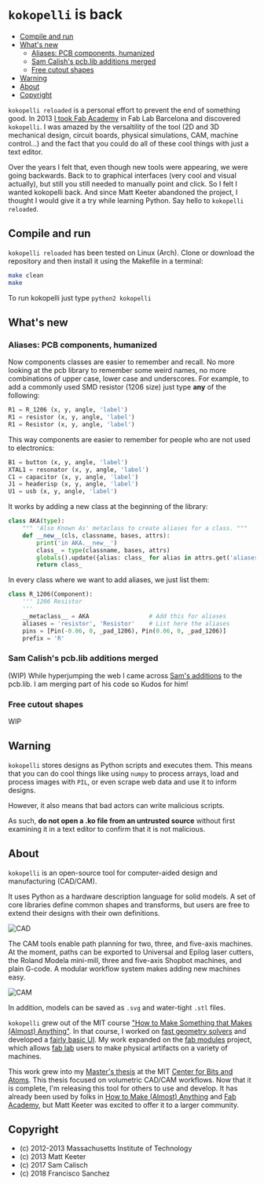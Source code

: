 # `kokopelli` is back

* [Compile and run](#compile-and-run)
* [What's new](#whats-new)
  * [Aliases: PCB components, humanized](#aliases-pcb-components-humanized)
  * [Sam Calish's pcb.lib additions merged](#sam-calishs-pcblib-additions-merged)
  * [Free cutout shapes](#free-cutout-shapes)
* [Warning](#warning)
* [About](#about)
* [Copyright](#copyright)

`kokopelli reloaded` is a personal effort to prevent the end of something good. In 2013 [I took Fab Academy](http://fabacademy.org/archives/2013/students/sanchez.francisco/index.html) in Fab Lab Barcelona and discovered `kokopelli`. I was amazed by the versaltility of the tool (2D and 3D mechanical design, circuit boards, physical simulations, CAM, machine control...) and the fact that you could do all of these cool things with just a text editor.

Over the years I felt that, even though new tools were appearing, we were going backwards. Back to to graphical interfaces (very cool and visual actually), but still you still needed to manually point and click. So I felt I wanted kokopelli back. And since Matt Keeter abandoned the project, I thought I would give it a try while learning Python. Say hello to `kokopelli reloaded`.

## Compile and run

`kokopelli reloaded` has been tested on Linux (Arch). Clone or download the repository and then install it using the Makefile in a terminal:

```bash
make clean
make
```

To run kokopelli just type `python2 kokopelli`

## What's new

### Aliases: PCB components, humanized

Now components classes are easier to remember and recall. No more looking at the pcb library to remember some weird names, no more combinations of upper case, lower case and underscores. For example, to add a commonly used SMD resistor (1206 size) just type **any** of the following:

```python
R1 = R_1206 (x, y, angle, 'label')
R1 = resistor (x, y, angle, 'label')
R1 = Resistor (x, y, angle, 'label')
```

This way components are  easier to remember for people who are not used to electronics:

```python
B1 = button (x, y, angle, 'label')
XTAL1 = resonator (x, y, angle, 'label')
C1 = capacitor (x, y, angle, 'label')
J1 = headerisp (x, y, angle, 'label')
U1 = usb (x, y, angle, 'label')
```

It works by adding a new class at the beginning of the library:

```python
class AKA(type):
    """ 'Also Known As' metaclass to create aliases for a class. """
    def __new__(cls, classname, bases, attrs):
        print('in AKA.__new__')
        class_ = type(classname, bases, attrs)
        globals().update({alias: class_ for alias in attrs.get('aliases', [])})
        return class_
```

In every class where we want to add aliases, we just list them:

```python
class R_1206(Component):
    ''' 1206 Resistor
    '''
    __metaclass__ = AKA                 # Add this for aliases
    aliases = 'resistor', 'Resistor'    # List here the aliases
    pins = [Pin(-0.06, 0, _pad_1206), Pin(0.06, 0, _pad_1206)]
    prefix = 'R'
```

### Sam Calish's pcb.lib additions merged

(WIP) While hyperjumping the web I came across [Sam's additions](https://gitlab.cba.mit.edu/pub/libraries/tree/master/kokopelli) to the pcb.lib. I am merging part of his code so Kudos for him!

### Free cutout shapes

WIP

## Warning

`kokopelli` stores designs as Python scripts and executes them.  This means that you can do cool things like using `numpy` to process arrays, load and process images with `PIL`, or even scrape web data and use it to inform designs.

However, it also means that bad actors can write malicious scripts.

As such, **do not open a .ko file from an untrusted source** without first examining it in a text editor to confirm that it is not malicious.

## About

`kokopelli` is an open-source tool for computer-aided design and manufacturing (CAD/CAM).

It uses Python as a hardware description language for solid models.  A set of core libraries define common shapes and transforms, but users are free to extend their designs with their own definitions.

![CAD](http://i.imgur.com/L1RQUxA.png)

The CAM tools enable path planning for two, three, and five-axis machines.  At the moment, paths can be exported to Universal and Epilog laser cutters, the Roland Modela mini-mill, three and five-axis Shopbot machines, and plain G-code.  A modular workflow system makes adding new machines easy.

![CAM](http://i.imgur.com/sb0uQq5.png)

In addition, models can be saved as `.svg` and water-tight `.stl` files.

`kokopelli` grew out of the MIT course ["How to Make Something that Makes (Almost) Anything"](http://fab.cba.mit.edu/classes/S62.12/index.html).
In that course, I worked on [fast geometry solvers](http://fab.cba.mit.edu/classes/S62.12/people/keeter.matt/solver/index.html) and developed a [fairly basic UI](http://fab.cba.mit.edu/classes/S62.12/people/keeter.matt/gui/index.html).  My work expanded on the [fab modules](http://kokompe.cba.mit.edu/) project, which allows [fab lab](http://fab.cba.mit.edu/about/faq/) users to make physical artifacts on a variety of machines.

This work grew into my [Master's thesis](http://cba.mit.edu/docs/theses/13.05.Keeter.pdf) at the MIT [Center for Bits and Atoms](http://cba.mit.edu).  This thesis focused on volumetric CAD/CAM workflows.  Now that it is complete, I'm releasing this tool for others to use and develop.  It has already been used by folks in [How to Make (Almost) Anything](http://fab.cba.mit.edu/classes/863.12/) and [Fab Academy](http://www.fabacademy.org/), but Matt Keeter was excited to offer it to a larger community.

## Copyright

* (c) 2012-2013 Massachusetts Institute of Technology
* (c) 2013 Matt Keeter
* (c) 2017 Sam Calisch
* (c) 2018 Francisco Sanchez
